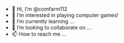 - 👋 Hi, I’m @comfarm112
- 👀 I’m interested in playing computer games!
- 🌱 I’m currently learning ...
- 💞️ I’m looking to collaborate on ...
- 📫 How to reach me ...

<!---
comfarm112/comfarm112 is a ✨ special ✨ repository because its `README.md` (this file) appears on your GitHub profile.
You can click the Preview link to take a look at your changes.
--->
